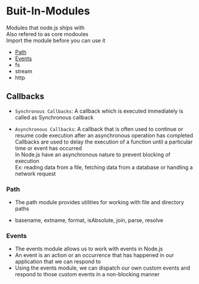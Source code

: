 # Buit-In-Modules

Modules that node.js ships with
<br> Also refered to as core modoules 
<br> Import the module before you can use it

* [Path](#path)
* [Events](#events)
* fs
* stream
* http

## Callbacks
* `Synchronous Callbacks`: A callback which is executed immediately is called as Synchronous callback

* `Asynchronous Callbacks`:
A callback that is often used to continue or resume code execution after an asynchronous operation has completed <br>
Callbacks are used to delay the execution of a function until a particular time or event has occurred <br>
In Node.js have an asynchronous nature to prevent blocking of execution <br>
Ex: reading data from a file, fetching data from a database or handling a network request

### Path

- The path module provides utilities for working with file and directory paths 

- basename, extname, format, isAbsolute, join, parse, resolve


### Events

- The events module allows us to work with events in Node.js
- An event is an action or an occurrence that has happened in our application that we can respond to
- Using the events module, we can dispatch our own custom events and respond to those custom events in a non-blocking manner
